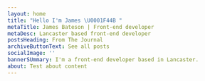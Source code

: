 ```yaml
---
layout: home
title: "Hello I'm James \U0001F44B "
metaTitle: James Bateson | Front-end developer
metaDesc: Lancaster based front-end developer
postsHeading: From The Journal
archiveButtonText: See all posts
socialImage: ''
bannerSUmmary: I'm a front-end developer based in Lancaster.
about: Test about content
---
```


